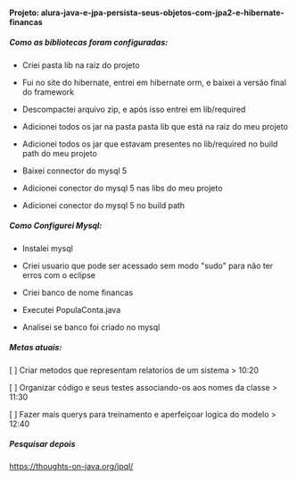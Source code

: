 #### Projeto: alura-java-e-jpa-persista-seus-objetos-com-jpa2-e-hibernate-financas

##### Como as bibliotecas foram configuradas:

* Criei pasta lib na raiz do projeto

* Fui no site do hibernate, entrei em hibernate orm, e baixei a versão final do framework

* Descompactei arquivo zip, e após isso entrei em lib/required

* Adicionei todos os jar na pasta pasta lib que está na raiz do meu projeto

* Adicionei todos os jar que estavam presentes no lib/required no build path do meu projeto

* Baixei connector do mysql 5

* Adicionei conector do mysql 5 nas libs do meu projeto

* Adicionei conector do mysql 5 no build path

##### Como Configurei Mysql:

* Instalei mysql 

* Criei usuario que pode ser acessado sem modo "sudo" para não ter erros com o eclipse

* Criei banco de nome financas

* Executei PopulaConta.java 

* Analisei se banco foi criado no mysql

##### Metas atuais:

[ ] Criar metodos que representam relatorios de um sistema > 10:20

[ ] Organizar código e seus testes associando-os aos nomes da classe > 11:30

[ ] Fazer mais querys para treinamento e aperfeiçoar logica do modelo > 12:40

##### Pesquisar depois
https://thoughts-on-java.org/jpql/


